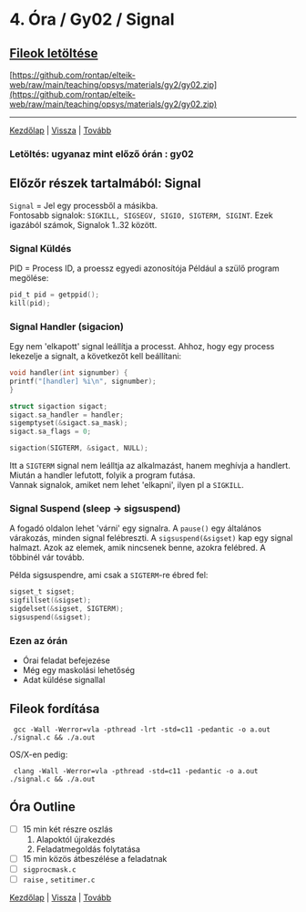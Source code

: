 # 4. Óra / Gy02 / Signal

## [Fileok letöltése](https://github.com/rontap/elteik-web/raw/main/teaching/opsys/materials/gy2/gy02.zip)

[https://github.com/rontap/elteik-web/raw/main/teaching/opsys/materials/gy2/gy02.zip](https://github.com/rontap/elteik-web/raw/main/teaching/opsys/materials/gy2/gy02.zip)

---
[Kezdőlap](index.md)
|
[Vissza](gy2.md)
|
[Tovább](gy4.md)

### Letöltés: ugyanaz mint előző órán : gy02

## Előzőr részek tartalmából: Signal

`Signal` = Jel egy processből a másikba.  
Fontosabb signalok: `SIGKILL, SIGSEGV, SIGIO, SIGTERM, SIGINT`. Ezek igazából számok, Signalok 1..32 között.

### Signal Küldés

PID = Process ID, a proessz egyedi azonosítója
Például a szülő program megölése:

```c
pid_t pid = getppid();
kill(pid);
```

### Signal Handler (sigacion)

Egy nem 'elkapott' signal leállítja a processt.
Ahhoz, hogy egy process lekezelje a signalt, a következőt kell beállítani:

```c
void handler(int signumber) {
printf("[handler] %i\n", signumber);
}

struct sigaction sigact;
sigact.sa_handler = handler; 
sigemptyset(&sigact.sa_mask);
sigact.sa_flags = 0; 

sigaction(SIGTERM, &sigact, NULL);
```

Itt a `SIGTERM` signal nem leálltja az alkalmazást, hanem meghívja a handlert. Miután a handler lefutott, folyik a
program futása.  
Vannak signalok, amiket nem lehet 'elkapni', ilyen pl a `SIGKILL`.

### Signal Suspend (sleep -> sigsuspend)

A fogadó oldalon lehet 'várni' egy signalra. A `pause()` egy általános várakozás,
minden signal felébreszti.
A `sigsuspend(&sigset)` kap egy signal halmazt.
Azok az elemek, amik nincsenek benne, azokra felébred. A többinél vár tovább.

Példa sigsuspendre, ami csak a `SIGTERM`-re ébred fel:

```c
sigset_t sigset;
sigfillset(&sigset);
sigdelset(&sigset, SIGTERM);
sigsuspend(&sigset);
```

### Ezen az órán
- Órai feladat befejezése
- Még egy maskolási lehetőség
- Adat küldése signallal

## Fileok fordítása

```shell
 gcc -Wall -Werror=vla -pthread -lrt -std=c11 -pedantic -o a.out ./signal.c && ./a.out 
```

OS/X-en pedig:

```shell
 clang -Wall -Werror=vla -pthread -std=c11 -pedantic -o a.out ./signal.c && ./a.out 
```

## Óra Outline

- [ ] 15 min két részre oszlás
    1. Alapoktól újrakezdés
    2. Feladatmegoldás folytatása
- [ ] 15 min közös átbeszélése a feladatnak
- [ ] `sigprocmask.c`
- [ ] `raise` , `setitimer.c`

[Kezdőlap](index.md)
|
[Vissza](gy1.md)
|
[Tovább](gy3.md)
